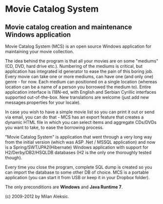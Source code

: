 Movie Catalog System
=======

Movie catalog creation and maintenance Windows application
------------------------------------------------------------

Movie Catalog System (MCS) is an open source Windows application for maintaining your movie collection.

The idea behind the program is that all your movies are on some "mediums" (CD, DVD, hard drive etc.). 
Numbering of the mediums is critical, but application has integrated id generator to ease the pain 
of this boring job.
Every movie can take one or more mediums, can have one (and only one) genre - for now.
Each medium can positioned on a single location (whereas location can be a name of a person you
borrowed the medium to). Entire application interface is I18N-ed, with English and Serbian Cyrillic interfaces
supported out-of-the-box. New translations are welcome (just add new messages.properties for your locale).

In case you wish to have a simple movie list so you can print it out or send via email, you can do
that - MCS has an export feature that creates a dynamic HTML file in which you can select items and
aggregate CDs/DVDs you want to take, to ease the borrowing process.

"Movie Catalog System" is application that went through a very long way from the initial version
(which was ASP .Net / MSSQL application) and now is a Spring/SWT/JPA2(Hibernate) Windows application
with support for H2/Derby/DB2/HSQLDB databases (H2 is the only one thoroughly tested though). 

Every time you close the program, complete SQL dump is created so you can import the database to some 
other DB of choice.
MCS is a portable application (you can start it from USB or keep it in your Dropbox folder).

The only preconditions are **Windows** and **Java Runtime 7**.

(c) 2009-2012 by Milan Aleksic.
